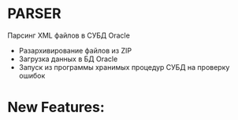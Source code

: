 # PARSER

Парсинг XML файлов в СУБД Oracle

  - Разархивирование файлов из ZIP
  - Загрузка данных в БД Oracle
  - Запуск из программы хранимых процедур СУБД на проверку ошибок

# New Features: